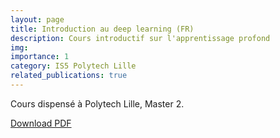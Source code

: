 ```yaml
---
layout: page
title: Introduction au deep learning (FR)
description: Cours introductif sur l'apprentissage profond
img: 
importance: 1
category: IS5 Polytech Lille
related_publications: true
---
```


Cours dispensé à Polytech Lille, Master 2.

[Download PDF](assets/pdf/courses_slides/deep_learning/part1.pdf)